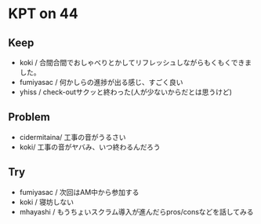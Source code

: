 # KPT on 44

## Keep
- koki / 合間合間でおしゃべりとかしてリフレッシュしながらもくもくできました。
- fumiyasac / 何かしらの進捗が出る感じ、すごく良い
- yhiss / check-outサクッと終わった(人が少ないからだとは思うけど)

## Problem

- cidermitaina/ 工事の音がうるさい
- koki/ 工事の音がヤバみ、いつ終わるんだろう

## Try

- fumiyasac / 次回はAM中から参加する
- koki / 寝坊しない
- mhayashi / もうちょいスクラム導入が進んだらpros/consなどを話してみる

